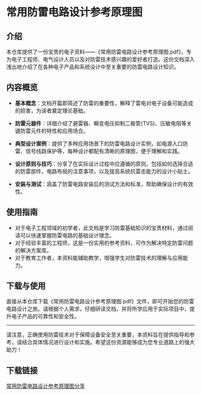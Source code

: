 # 常用防雷电路设计参考原理图

## 介绍

本仓库提供了一份宝贵的电子资料——《常用防雷电路设计参考原理图.pdf》，专为电子工程师、电气设计人员以及对防雷技术感兴趣的爱好者打造。这份文档深入浅出地介绍了在各种电子产品和系统设计中至关重要的防雷电路设计知识。

## 内容概览

- **基本概念**：文档开篇即简述了防雷的重要性，解释了雷电对电子设备可能造成的损害，为读者奠定理论基础。
  
- **防雷元器件**：详细介绍了避雷器、瞬变电压抑制二极管(TVS)、压敏电阻等关键防雷元件的特性和应用场合。
  
- **典型设计案例**：提供了多种应用场景下的防雷电路设计实例，如电源入口防雷、信号线路保护等，每种设计都配有清晰的原理图，便于理解和实践。
  
- **设计原则与技巧**：分享了在实际设计过程中应遵循的原则，包括如何选择合适的防雷部件，电路布局的注意事项，以及提高系统抗雷击能力的设计小贴士。
  
- **安装与测试**：涵盖了防雷电路安装后的测试方法和标准，帮助确保设计的有效性。

## 使用指南

- 对于电子工程领域的初学者，此文档是学习防雷基础知识的宝贵材料，通过阅读可以快速掌握防雷电路的基础设计理念。
- 对于经验丰富的工程师，这是一份实用的参考资料，可作为解决特定防雷问题的解决方案库。
- 对于教育工作者，本资料能辅助教学，增强学生对防雷技术的理解与应用能力。

## 下载与使用

直接从本仓库下载《常用防雷电路设计参考原理图.pdf》文件，即可开始您的防雷电路设计之旅。请根据个人需求，仔细研读文档，并将所学应用于实际项目中，提升电子产品的可靠性和安全性。

---

请注意，正确使用防雷技术对于保障设备安全至关重要，本资料旨在提供指导和参考，请结合具体情况进行设计和实施。希望这份资源能够成为您专业道路上的强大助力！

## 下载链接

[常用防雷电路设计参考原理图分享](https://pan.quark.cn/s/7ca53eed4d6e)